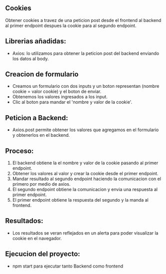 ## Cookies 
Obtener cookies a travez de una peticion post desde el frontend al backend al primer endpoint despues la cookie para al segundo endpoint.
## Librerias añadidas:
- Axios: lo utilizamos para obtener la peticion post del backend enviando los datos al body.

## Creacion de formulario 
- Creamos un formulario con dos inputs y un boton representan (nombre cookie = valor cookie) y el boton de enviar.
- Obtenemos los valores ingresados a los input.
- Clic al boton para mandar el 'nombre y valor de la cookie'.
## Peticion a Backend:
- Axios.post permite obtener los valores que agregamos en el formulario y obtenerlos en el backend.
## Proceso:
1. El backend obtiene la el nombre y valor de la cookie pasando al primer endpoint.
2. Obtener los valores al valor y crear la cookie desde el primer endpoint.
3. Mandar resultado al segundo endpoint haciendo la comunicacion con el primero por medio de axios.
4. El segundo endpoint obtiene la comunicacion y envia una respuesta al primer endpoint. 
5. El primer endpoint obtiene la respuesta del segundo y la manda al frontend.

## Resultados:
- Los resultados se veran reflejados en un alerta para poder visualizar la cookie en el navegador.

## Ejecucion del proyecto: 
- npm start para ejecutar tanto Backend como frontend
